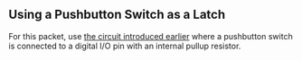 ## Using a Pushbutton Switch as a Latch ##

For this packet, use 
[the circuit introduced earlier](../2b-switches/circuit.html#pullup)
where a pushbutton switch is connected to a digital I/O pin 
with an internal pullup resistor.

